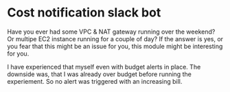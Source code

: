 # Cost notification slack bot
Have you ever had some VPC & NAT gateway running over the weekend? Or multipe EC2 instance running for a couple of day? If the answer is yes, or you fear that this might be an issue for you, this module might be interesting for you.

I have experienced that myself even with budget alerts in place. The downside was, that I was already over budget before running the experiement. So no alert was triggered with an increasing bill.
